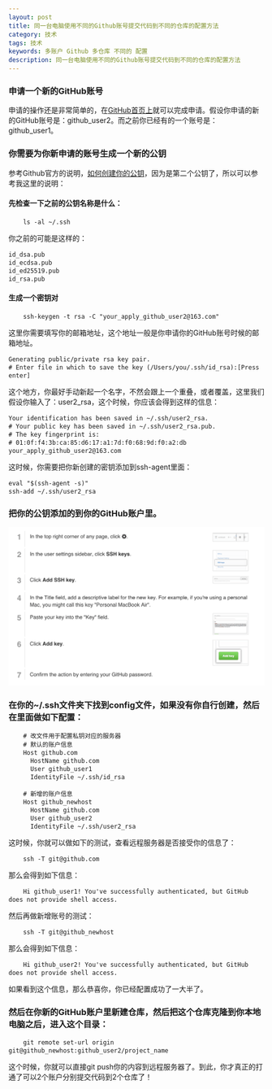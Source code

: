 ```yaml
---
layout: post
title: 同一台电脑使用不同的Github账号提交代码到不同的仓库的配置方法
category: 技术
tags: 技术
keywords: 多账户 Github 多仓库 不同的 配置
description: 同一台电脑使用不同的Github账号提交代码到不同的仓库的配置方法
---
```



### 申请一个新的GitHub账号

申请的操作还是非常简单的，在[GitHub首页上](http://github.com/)就可以完成申请。假设你申请的新的GitHub账号是：github_user2。而之前你已经有的一个账号是：github_user1。

### 你需要为你新申请的账号生成一个新的公钥

参考Github官方的说明，[如何创建你的公钥](https://help.github.com/articles/generating-ssh-keys/)，因为是第二个公钥了，所以可以参考我这里的说明：

#### 先检查一下之前的公钥名称是什么：

		ls -al ~/.ssh

你之前的可能是这样的：

	id_dsa.pub
 	id_ecdsa.pub
 	id_ed25519.pub
 	id_rsa.pub

#### 生成一个密钥对

		ssh-keygen -t rsa -C "your_apply_github_user2@163.com"

这里你需要填写你的邮箱地址，这个地址一般是你申请你的GitHub账号时候的邮箱地址。


	Generating public/private rsa key pair.
	# Enter file in which to save the key (/Users/you/.ssh/id_rsa):[Press enter]

这个地方，你最好手动新起一个名字，不然会跟上一个重叠，或者覆盖，这里我们假设你输入了：user2_rsa，这个时候，你应该会得到这样的信息：

	Your identification has been saved in ~/.ssh/user2_rsa.
	# Your public key has been saved in ~/.ssh/user2_rsa.pub.
	# The key fingerprint is:
	# 01:0f:f4:3b:ca:85:d6:17:a1:7d:f0:68:9d:f0:a2:db your_apply_github_user2@163.com

这时候，你需要把你新创建的密钥添加到ssh-agent里面：

	eval "$(ssh-agent -s)"
	ssh-add ~/.ssh/user2_rsa

### 把你的公钥添加的到你的GitHub账户里。

![](/public/pics/add-ssh-key-to-your-github-account.png)

### 在你的~/.ssh文件夹下找到config文件，如果没有你自行创建，然后在里面做如下配置：

		# 改文件用于配置私钥对应的服务器
		# 默认的账户信息
		Host github.com
		  HostName github.com
		  User github_user1
		  IdentityFile ~/.ssh/id_rsa

		# 新增的账户信息
		Host github_newhost
		  HostName github.com
		  User github_user2
		  IdentityFile ~/.ssh/user2_rsa

这时候，你就可以做如下的测试，查看远程服务器是否接受你的信息了：

		ssh -T git@github.com

那么会得到如下信息：

		Hi github_user1! You've successfully authenticated, but GitHub does not provide shell access.

然后再做新增账号的测试：

		ssh -T git@github_newhost

那么会得到如下信息：

		Hi github_user2! You've successfully authenticated, but GitHub does not provide shell access.

如果看到这个信息，那么恭喜你，你已经配置成功了一大半了。

### 然后在你新的GitHub账户里新建仓库，然后把这个仓库克隆到你本地电脑之后，进入这个目录：

		git remote set-url origin git@github_newhost:github_user2/project_name

这个时候，你就可以直接git push你的内容到远程服务器了。到此，你才真正的打通了可以2个账户分别提交代码到2个仓库了！